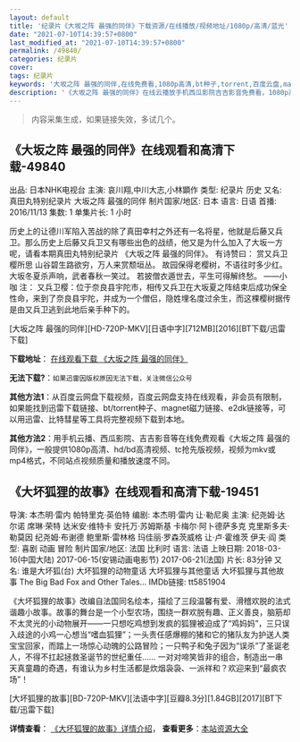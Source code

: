 ```yaml
---
layout: default
title: '纪录片《大坂之阵 最强的同伴》下载资源/在线播放/视频地址/1080p/高清/蓝光'
date: "2021-07-10T14:39:57+0800"
last_modified_at: "2021-07-10T14:39:57+0800"
permalink: /49840/
categories: 纪录片
cover:
tags: 纪录片
keywords: '大坂之阵 最强的同伴,在线免费看,1080p高清,bt种子,torrent,百度云盘,magnet,磁力链,迅雷下载资源'
description: '《大坂之阵 最强的同伴》在线云播放手机西瓜影院吉吉影音免费看，1080p高清bd/hd未删减完整版和tc抢先枪版，mkv/mp4格式，附带bt/torrent种子、magnet/磁力链、百度云盘、网盘资源迅雷下载链接'
---
```


>内容采集生成，如果链接失效，多试几个。


## 《大坂之阵 最强的同伴》在线观看和高清下载-49840

出品: 日本NHK电视台 主演: 哀川翔,中川大志,小林顕作 类型: 纪录片 历史 又名: 真田丸特别纪录片 大坂之阵 最强的同伴 制片国家/地区: 日本 语言: 日语 首播: 2016/11/13 集数: 1 单集片长: 1 小时

历史上的让德川军陷入苦战的除了真田幸村之外还有一名将星，他就是后藤又兵卫。那么历史上后藤又兵卫又有哪些出色的战绩，他又是为什么加入了大坂一方呢，请看本期真田丸特别纪录片 《大坂之阵 最强的同伴》。 有诗赞曰： 赏又兵卫樱所思 山谷碧生路欲穷，万人来赏颓垣丛。 故园保得老樱树，不语往时多少红。 大坂冬夏杀声响，武者春秋一笑过。 若披僧衣遁世去，平生可得解终愁。 ——小咖 注： 又兵卫樱：位于奈良县宇陀市，相传又兵卫在大坂夏之阵结束后成功保全性命，来到了奈良县宇陀，并成为一个僧侣，隐姓埋名度过余生，而这棵樱树据传是由又兵卫逃到此地后亲手种下的。


[大坂之阵 最强的同伴][HD-720P-MKV][日语中字][712MB][2016][BT下载/迅雷下载]

**下载地址**： [在线观看下载 《大坂之阵 最强的同伴》](https://www.btdx8.com/torrent/zuiqiangdetongban_2016.html) 


**无法下载?**：`如果迅雷因版权原因无法下载，关注微信公众号 `

**其他方法1**：从百度云网盘下载视频，百度云网盘支持在线观看，非会员有限制，如果能找到迅雷下载链接、bt/torrent种子、magnet磁力链接、e2dk链接等，可以用迅雷、比特彗星等工具将完整视频下载到本地。

**其他方法2**：用手机云播、西瓜影院、吉吉影音等在线免费观看《大坂之阵 最强的同伴》，一般提供1080p高清、hd/bd高清视频、tc抢先版视频，视频为mkv或mp4格式，不同站点视频质量和播放速度不同。


## 《大坏狐狸的故事》在线观看和高清下载-19451

导演: 本杰明·雷内 帕特里克·英伯特 编剧: 本杰明·雷内 让·勒尼奥 主演: 纪尧姆·达尔诺 席琳·荣特 达米安·维特卡 安托万·苏姆斯基 卡梅尔·阿卜德萨多克 克里斯多夫·勒莫因 纪尧姆·布谢德 鲍里斯·雷林格 玛佳丽·罗森茨威格 让·卢·霍维茨 伊夫·阎 类型: 喜剧 动画 冒险 制片国家/地区: 法国 比利时 语言: 法语 上映日期: 2018-03-16(中国大陆) 2017-06-15(安锡动画电影节) 2017-06-21(法国) 片长: 83分钟 又名: 谁是大坏狐(台) 大坏狐狸的动物童话 大坏狐狸与其他童话 大坏狐狸与其他故事 The Big Bad Fox and Other Tales… IMDb链接: tt5851904

《大坏狐狸的故事》改编自法国同名绘本，描绘了三段温馨有爱、滑稽欢脱的法式谐趣小故事。故事的舞台是一个小型农场，围绕一群欢脱有趣、正义善良，脑筋却不太灵光的小动物展开——一只想吃鸡想到发疯的狐狸被迫成了“鸡妈妈”，三只误入歧途的小鸡一心想当“嗜血狐狸”；一头责任感爆棚的猪和它的猪队友为护送人类宝宝回家，而踏上一场惊心动魄的公路冒险；一只鸭子和兔子因为“误杀”了圣诞老人，不得不扛起拯救圣诞节的世纪重任…… 一对对啼笑皆非的组合，制造出一串天真童趣的奇遇，有谁认为乡村生活都是炊烟袅袅、一派祥和？欢迎来到“最疯农场”！


[大坏狐狸的故事][BD-720P-MKV][法语中字][豆瓣8.3分][1.84GB][2017][BT下载/迅雷下载]

**详情查看**： [《大坏狐狸的故事》详情介绍](/movie/19451/)， **查看更多**：[本站资源大全](/movie/t/all/)

